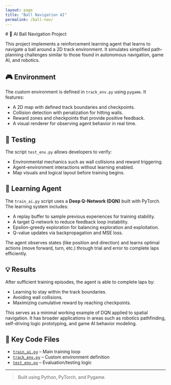 ```yaml
---
layout: page
title: "Ball Navigation AI"
permalink: /ball-nav/
---
```

<link rel="stylesheet" href="/assets/css/style.css">
<div class="wrapper">
# 🧠 AI Ball Navigation Project

This project implements a reinforcement learning agent that learns to navigate a ball around a 2D track environment. It simulates simplified path-planning challenges similar to those found in autonomous navigation, game AI, and robotics.

## 🎮 Environment

The custom environment is defined in `track_env.py` using `pygame`. It features:
- A 2D map with defined track boundaries and checkpoints.
- Collision detection with penalization for hitting walls.
- Reward zones and checkpoints that provide positive feedback.
- A visual renderer for observing agent behavior in real time.

## 🧪 Testing

The script `test_env.py` allows developers to verify:
- Environmental mechanics such as wall collisions and reward triggering.
- Agent-environment interactions without learning enabled.
- Map visuals and logical layout before training begins.

## 🤖 Learning Agent

The `train_ai.py` script uses a **Deep Q-Network (DQN)** built with PyTorch. The learning system includes:
- A replay buffer to sample previous experiences for training stability.
- A target Q-network to reduce feedback loop instability.
- Epsilon-greedy exploration for balancing exploration and exploitation.
- Q-value updates via backpropagation and MSE loss.

The agent observes states (like position and direction) and learns optimal actions (move forward, turn, etc.) through trial and error to complete laps efficiently.

## 💡 Results

After sufficient training episodes, the agent is able to complete laps by:
- Learning to stay within the track boundaries.
- Avoiding wall collisions.
- Maximizing cumulative reward by reaching checkpoints.

This serves as a minimal working example of DQN applied to spatial navigation. It has broader applications in areas such as robotics pathfinding, self-driving logic prototyping, and game AI behavior modeling.

## 🔗 Key Code Files
- [`train_ai.py`](./train_ai.py) – Main training loop
- [`track_env.py`](./track_env.py) – Custom environment definition
- [`test_env.py`](./test_env.py) – Evaluation/testing logic

---

> Built using Python, PyTorch, and Pygame.
</div>
